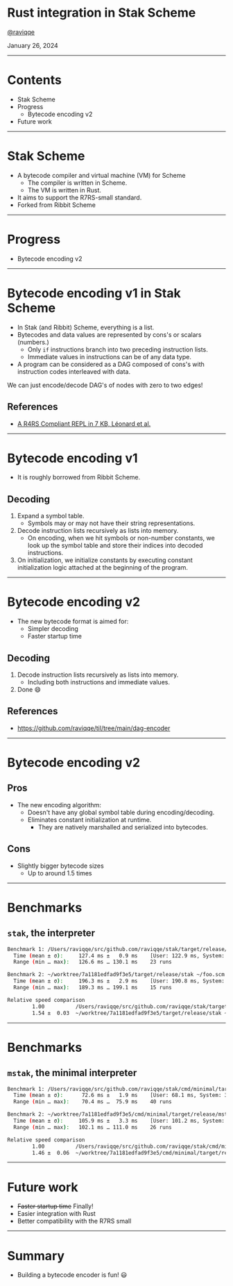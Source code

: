 # Rust integration in Stak Scheme

[@raviqqe](https://github.com/raviqqe)

January 26, 2024

---

# Contents

- Stak Scheme
- Progress
  - Bytecode encoding v2
- Future work

---

# Stak Scheme

- A bytecode compiler and virtual machine (VM) for Scheme
  - The compiler is written in Scheme.
  - The VM is written in Rust.
- It aims to support the R7RS-small standard.
- Forked from Ribbit Scheme

---

# Progress

- Bytecode encoding v2

---

# Bytecode encoding v1 in Stak Scheme

- In Stak (and Ribbit) Scheme, everything is a list.
- Bytecodes and data values are represented by cons's or scalars (numbers.)
  - Only `if` instructions branch into two preceding instruction lists.
  - Immediate values in instructions can be of any data type.
- A program can be considered as a DAG composed of cons's with instruction codes interleaved with data.

We can just encode/decode DAG's of nodes with zero to two edges!

## References

- [A R4RS Compliant REPL in 7 KB, Léonard et al.](https://arxiv.org/pdf/2310.13589)

---

# Bytecode encoding v1

- It is roughly borrowed from Ribbit Scheme.

## Decoding

1. Expand a symbol table.
   - Symbols may or may not have their string representations.
1. Decode instruction lists recursively as lists into memory.
   - On encoding, when we hit symbols or non-number constants, we look up the symbol table and store their indices into decoded instructions.
1. On initialization, we initialize constants by executing constant initialization logic attached at the beginning of the program.

---

# Bytecode encoding v2

- The new bytecode format is aimed for:
  - Simpler decoding
  - Faster startup time

## Decoding

1. Decode instruction lists recursively as lists into memory.
   - Including both instructions and immediate values.
1. Done 😄

## References

- https://github.com/raviqqe/til/tree/main/dag-encoder

---

# Bytecode encoding v2

## Pros

- The new encoding algorithm:
  - Doesn't have any global symbol table during encoding/decoding.
  - Eliminates constant initialization at runtime.
    - They are natively marshalled and serialized into bytecodes.

## Cons

- Slightly bigger bytecode sizes
  - Up to around 1.5 times

---

# Benchmarks

## `stak`, the interpreter

```sh
Benchmark 1: /Users/raviqqe/src/github.com/raviqqe/stak/target/release/stak ~/foo.scm
  Time (mean ± σ):     127.4 ms ±   0.9 ms    [User: 122.9 ms, System: 3.8 ms]
  Range (min … max):   126.6 ms … 130.1 ms    23 runs

Benchmark 2: ~/worktree/7a1181edfad9f3e5/target/release/stak ~/foo.scm
  Time (mean ± σ):     196.3 ms ±   2.9 ms    [User: 190.8 ms, System: 4.4 ms]
  Range (min … max):   189.3 ms … 199.1 ms    15 runs

Relative speed comparison
        1.00          /Users/raviqqe/src/github.com/raviqqe/stak/target/release/stak ~/foo.scm
        1.54 ±  0.03  ~/worktree/7a1181edfad9f3e5/target/release/stak ~/foo.scm
```

---

# Benchmarks

## `mstak`, the minimal interpreter

```sh
Benchmark 1: /Users/raviqqe/src/github.com/raviqqe/stak/cmd/minimal/target/release/mstak ~/foo.scm
  Time (mean ± σ):      72.6 ms ±   1.9 ms    [User: 68.1 ms, System: 3.7 ms]
  Range (min … max):    70.4 ms …  75.9 ms    40 runs

Benchmark 2: ~/worktree/7a1181edfad9f3e5/cmd/minimal/target/release/mstak ~/foo.scm
  Time (mean ± σ):     105.9 ms ±   3.3 ms    [User: 101.2 ms, System: 3.8 ms]
  Range (min … max):   102.1 ms … 111.0 ms    26 runs

Relative speed comparison
        1.00          /Users/raviqqe/src/github.com/raviqqe/stak/cmd/minimal/target/release/mstak ~/foo.scm
        1.46 ±  0.06  ~/worktree/7a1181edfad9f3e5/cmd/minimal/target/release/mstak ~/foo.scm
```

---

# Future work

- ~~Faster startup time~~ Finally!
- Easier integration with Rust
- Better compatibility with the R7RS small

---

# Summary

- Building a bytecode encoder is fun! 😃
